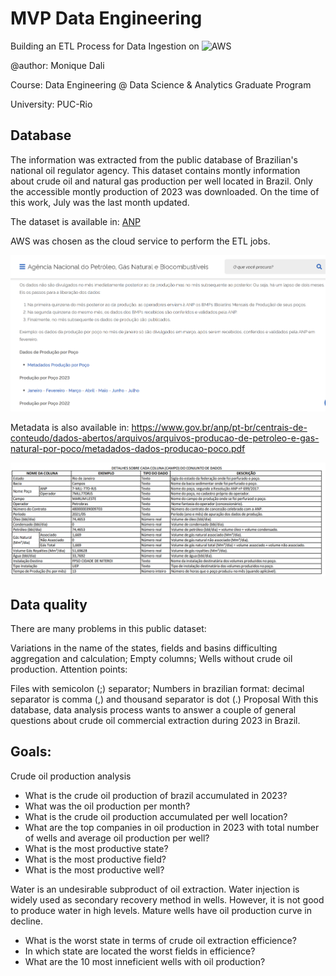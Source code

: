 # MVP Data Engineering
Building an ETL Process for Data Ingestion 
on ![AWS](https://img.shields.io/badge/AWS-%23FF9900.svg?style=for-the-badge&logo=amazon-aws&logoColor=white)

@author: Monique Dali

Course: Data Engineering @ Data Science & Analytics Graduate Program

University: PUC-Rio

## Database
The information was extracted from the public database of Brazilian's national oil regulator agency. This dataset contains montly information about crude oil and natural gas production per well located in Brazil. Only the accessible montly production of 2023 was downloaded. On the time of this work, July was the last month updated.

The dataset is available in: [ANP](https://www.gov.br/anp/pt-br/centrais-de-conteudo/dados-abertos/producao-de-petroleo-e-gas-natural-por-poco)

AWS was chosen as the cloud service to perform the ETL jobs.

![Screenshot](https://github.com/mfdali/br-oil-production/blob/main/ANP-metadata_screenshot.png?raw=true)

Metadata is also available in: https://www.gov.br/anp/pt-br/centrais-de-conteudo/dados-abertos/arquivos/arquivos-producao-de-petroleo-e-gas-natural-por-poco/metadados-dados-producao-poco.pdf

![Metadata](https://github.com/mfdali/br-oil-production/blob/main/ANP-metadata_table.png)

## Data quality
There are many problems in this public dataset:

Variations in the name of the states, fields and basins difficulting aggregation and calculation;
Empty columns;
Wells without crude oil production.
Attention points:

Files with semicolon (;) separator;
Numbers in brazilian format: decimal separator is comma (,) and thousand separator is dot (.)
Proposal
With this database, data analysis process wants to answer a couple of general questions about crude oil commercial extraction during 2023 in Brazil.

## Goals:

Crude oil production analysis

- What is the crude oil production of brazil accumulated in 2023?
- What was the oil production per month?
- What is the crude oil production accumulated per well location?
- What are the top companies in oil production in 2023 with total number of wells and average oil production per well?
- What is the most productive state?
- What is the most productive field?
- What is the most productive well?

Water is an undesirable subproduct of oil extraction. Water injection is widely used as secondary recovery method in wells. However, it is not good to produce water in high levels. Mature wells have oil production curve in decline.

- What is the worst state in terms of crude oil extraction efficience?
- In which state are located the worst fields in efficience?
- What are the 10 most inneficient wells with oil production?
